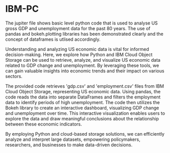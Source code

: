 # IBM-PC
The jupiter file shows basic level python code that is used to analyse US gross GDP and unemployment data for the past 80 years.
The use of pandas and bokeh.plotting libraries has been demonstrated clearly and the concept of dataframes is utlised accordingly.

Understanding and analyzing US economic data is vital for informed decision-making. Here, we explore how Python and IBM Cloud Object Storage can be used to retrieve, analyze, and visualize US economic data related to GDP change and unemployment. By leveraging these tools, we can gain valuable insights into economic trends and their impact on various sectors.

The provided code retrieves 'gdp.csv' and 'employment.csv' files from IBM Cloud Object Storage, representing US economic data. Using pandas, the code reads the data into separate DataFrames and filters the employment data to identify periods of high unemployment. The code then utilizes the Bokeh library to create an interactive dashboard, visualizing GDP change and unemployment over time. This interactive visualization enables users to explore the data and draw meaningful conclusions about the relationship between these economic indicators.

By employing Python and cloud-based storage solutions, we can efficiently analyze and interpret large datasets, empowering policymakers, researchers, and businesses to make data-driven decisions. 
